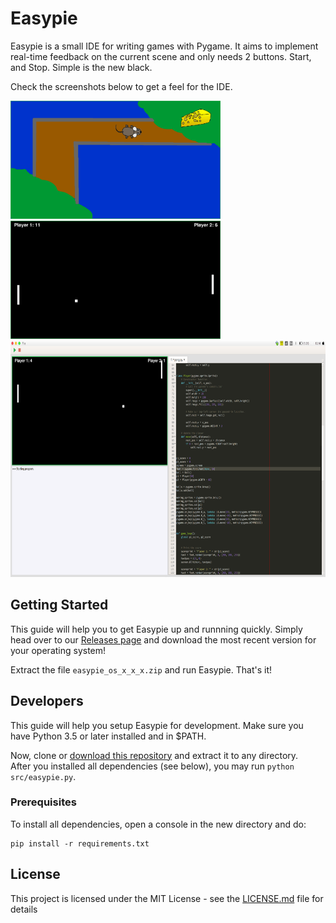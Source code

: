 # Easypie

Easypie is a small IDE for writing games with Pygame.
It aims to implement real-time feedback on the current scene and
only needs 2 buttons. Start, and Stop. Simple is the new black.

Check the screenshots below to get a feel for the IDE.

<span><img src="https://github.com/FynnMazurkiewicz/easypie/blob/master/screenshots/MZK.png" width="336" height="189">
<img src="https://github.com/FynnMazurkiewicz/easypie/blob/master/screenshots/fullscreen_pong.png" width="336" height="189">
<img src="https://github.com/FynnMazurkiewicz/easypie/blob/master/screenshots/editor_overview.png" width="677" height="378">
</span>
## Getting Started

This guide will help you to get Easypie up and runnning quickly.
Simply head over to our [Releases page](https://github.com/FynnMazurkiewicz/easypie/releases) and
download the most recent version for your operating system!

Extract the file `easypie_os_x_x_x.zip` and run Easypie.
That's it!


## Developers

This guide will help you setup Easypie for development. Make sure you have Python 3.5 or later installed and
in $PATH.

Now, clone or [download this repository](https://github.com/FynnMazurkiewicz/easypie/archive/master.zip) and extract it
to any directory.  
After you installed all dependencies (see below), you may run `python src/easypie.py`.

### Prerequisites

To install all dependencies, open a console in the new directory and do:
```
pip install -r requirements.txt
```

## License

This project is licensed under the MIT License - see the [LICENSE.md](LICENSE.md) file for details
